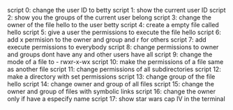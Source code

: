 script 0: change the user ID to betty
script 1: show the current user ID
script 2: show you the groups of the current user belong
script 3: change the owner of the file hello to the user betty
script 4: create a empty file called hello
script 5: give a user the permissions to execute the file hello
script 6: add x permision to the owner and group and r for others
script 7: add execute permissions to everybody
script 8: change permissions to owner and groups dont have any and other users have all
script 9: change the mode of a file to - rwxr-x-wx
script 10: make the permissions of a file same as another file
script 11: change permissions of all subdirectories
script 12: make a directory with set permissions
script 13: change group of the file hello
script 14: change owner and group of all files
script 15: change the owner and group of files with symbolic links
script 16: change the owner only if have a especify name
script 17: show star wars cap IV in the terminal
